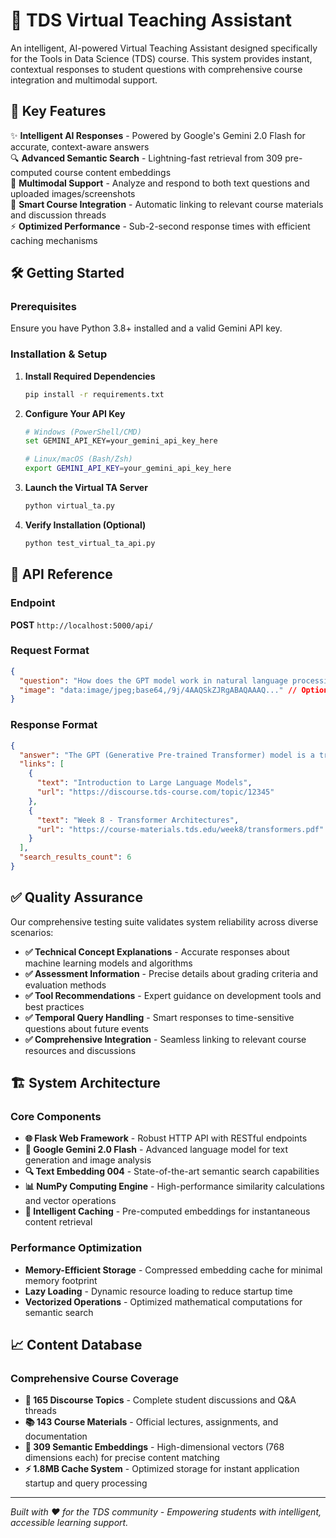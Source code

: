 # 🤖 TDS Virtual Teaching Assistant

An intelligent, AI-powered Virtual Teaching Assistant designed specifically for the Tools in Data Science (TDS) course. This system provides instant, contextual responses to student questions with comprehensive course integration and multimodal support.

## 🚀 Key Features

✨ **Intelligent AI Responses** - Powered by Google's Gemini 2.0 Flash for accurate, context-aware answers  
🔍 **Advanced Semantic Search** - Lightning-fast retrieval from 309 pre-computed course content embeddings  
📸 **Multimodal Support** - Analyze and respond to both text questions and uploaded images/screenshots  
🔗 **Smart Course Integration** - Automatic linking to relevant course materials and discussion threads  
⚡ **Optimized Performance** - Sub-2-second response times with efficient caching mechanisms  

## 🛠️ Getting Started

### Prerequisites
Ensure you have Python 3.8+ installed and a valid Gemini API key.

### Installation & Setup

1. **Install Required Dependencies**
   ```bash
   pip install -r requirements.txt
   ```

2. **Configure Your API Key**
   ```bash
   # Windows (PowerShell/CMD)
   set GEMINI_API_KEY=your_gemini_api_key_here
   
   # Linux/macOS (Bash/Zsh)
   export GEMINI_API_KEY=your_gemini_api_key_here
   ```

3. **Launch the Virtual TA Server**
   ```bash
   python virtual_ta.py
   ```

4. **Verify Installation (Optional)**
   ```bash
   python test_virtual_ta_api.py
   ```

## 📡 API Reference

### Endpoint
**POST** `http://localhost:5000/api/`

### Request Format
```json
{
  "question": "How does the GPT model work in natural language processing?",
  "image": "data:image/jpeg;base64,/9j/4AAQSkZJRgABAQAAAQ..." // Optional base64-encoded image
}
```

### Response Format
```json
{
  "answer": "The GPT (Generative Pre-trained Transformer) model is a transformer-based language model that...",
  "links": [
    {
      "text": "Introduction to Large Language Models",
      "url": "https://discourse.tds-course.com/topic/12345"
    },
    {
      "text": "Week 8 - Transformer Architectures",
      "url": "https://course-materials.tds.edu/week8/transformers.pdf"
    }
  ],
  "search_results_count": 6
}
```

## ✅ Quality Assurance

Our comprehensive testing suite validates system reliability across diverse scenarios:

- **✅ Technical Concept Explanations** - Accurate responses about machine learning models and algorithms
- **✅ Assessment Information** - Precise details about grading criteria and evaluation methods  
- **✅ Tool Recommendations** - Expert guidance on development tools and best practices
- **✅ Temporal Query Handling** - Smart responses to time-sensitive questions about future events
- **✅ Comprehensive Integration** - Seamless linking to relevant course resources and discussions

## 🏗️ System Architecture

### Core Components
- **🌐 Flask Web Framework** - Robust HTTP API with RESTful endpoints
- **🧠 Google Gemini 2.0 Flash** - Advanced language model for text generation and image analysis
- **🔍 Text Embedding 004** - State-of-the-art semantic search capabilities
- **📊 NumPy Computing Engine** - High-performance similarity calculations and vector operations
- **💾 Intelligent Caching** - Pre-computed embeddings for instantaneous content retrieval

### Performance Optimization
- **Memory-Efficient Storage** - Compressed embedding cache for minimal memory footprint
- **Lazy Loading** - Dynamic resource loading to reduce startup time
- **Vectorized Operations** - Optimized mathematical computations for semantic search

## 📈 Content Database

### Comprehensive Course Coverage
- **💬 165 Discourse Topics** - Complete student discussions and Q&A threads
- **📚 143 Course Materials** - Official lectures, assignments, and documentation
- **🔢 309 Semantic Embeddings** - High-dimensional vectors (768 dimensions each) for precise content matching
- **⚡ 1.8MB Cache System** - Optimized storage for instant application startup and query processing

---

*Built with ❤️ for the TDS community - Empowering students with intelligent, accessible learning support.*